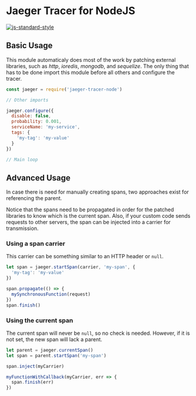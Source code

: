 # Jaeger Tracer for NodeJS
[![js-standard-style](https://cdn.rawgit.com/standard/standard/master/badge.svg)](http://standardjs.com)

## Basic Usage
This module automaticaly does most of the work by patching external libraries, such as _http_, _ioredis_, _mongodb_, and _sequelize_. The only thing that has to be done import this module before all others and configure the tracer.

```javascript
const jaeger = require('jaeger-tracer-node')

// Other imports

jaeger.configure({
  disable: false,
  probability: 0.001,
  serviceName: 'my-service',
  tags: {
    'my-tag': 'my-value'
  }
})

// Main loop
```

## Advanced Usage
In case there is need for manually creating spans, two approaches exist for referencing the parent.

Notice that the spans need to be propagated in order for the patched libraries to know which is the current span.
Also, if your custom code sends requests to other servers, the span can be injected into a carrier for transmission.

### Using a span carrier
This carrier can be something similar to an HTTP header or `null`.

```javascript
let span = jaeger.startSpan(carrier, 'my-span', {
  'my-tag': 'my-value'
})

span.propagate(() => {
  mySynchronousFunction(request)
})
span.finish()
```

### Using the current span
The current span will never be `null`, so no check is needed. However, if it is not set, the new span will lack a parent.

```javascript
let parent = jaeger.currentSpan()
let span = parent.startSpan('my-span')

span.inject(myCarrier)

myFunctionWithCallback(myCarrier, err => {
  span.finish(err)
})
```
